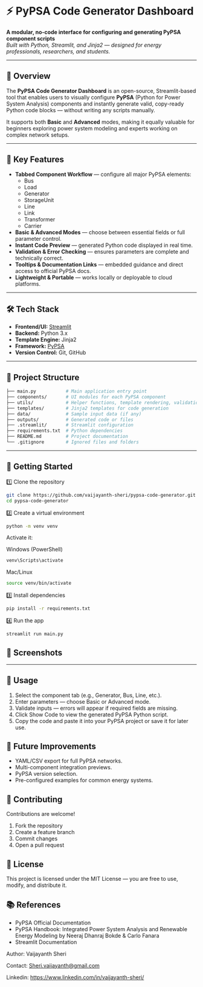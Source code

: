 # ⚡ PyPSA Code Generator Dashboard

**A modular, no-code interface for configuring and generating PyPSA component scripts**  
*Built with Python, Streamlit, and Jinja2 — designed for energy professionals, researchers, and students.*

---

## 📌 Overview

The **PyPSA Code Generator Dashboard** is an open-source, Streamlit-based tool that enables users to visually configure **PyPSA** (Python for Power System Analysis) components and instantly generate valid, copy-ready Python code blocks — without writing any scripts manually.

It supports both **Basic** and **Advanced** modes, making it equally valuable for beginners exploring power system modeling and experts working on complex network setups.

---

## 🎯 Key Features

- **Tabbed Component Workflow** — configure all major PyPSA elements:
  - Bus
  - Load
  - Generator
  - StorageUnit
  - Line
  - Link
  - Transformer
  - Carrier
- **Basic & Advanced Modes** — choose between essential fields or full parameter control.
- **Instant Code Preview** — generated Python code displayed in real time.
- **Validation & Error Checking** — ensures parameters are complete and technically correct.
- **Tooltips & Documentation Links** — embedded guidance and direct access to official PyPSA docs.
- **Lightweight & Portable** — works locally or deployable to cloud platforms.

---

## 🛠️ Tech Stack

- **Frontend/UI:** [Streamlit](https://streamlit.io/)  
- **Backend:** Python 3.x  
- **Template Engine:** Jinja2  
- **Framework:** [PyPSA](https://pypsa.readthedocs.io/en/stable/)  
- **Version Control:** Git, GitHub

---

## 📂 Project Structure
```bash 
├── main.py           # Main application entry point
├── components/       # UI modules for each PyPSA component
├── utils/            # Helper functions, template rendering, validation
├── templates/        # Jinja2 templates for code generation
├── data/             # Sample input data (if any)
├── outputs/          # Generated code or files
├── .streamlit/       # Streamlit configuration
├── requirements.txt  # Python dependencies
├── README.md         # Project documentation
└── .gitignore        # Ignored files and folders
```
---

## 🚀 Getting Started

1️⃣ Clone the repository
```bash
git clone https://github.com/vaijayanth-sheri/pypsa-code-generator.git
cd pypsa-code-generator
```
2️⃣ Create a virtual environment
```bash
python -m venv venv
```
Activate it:

Windows (PowerShell)
```bash
venv\Scripts\activate
```
Mac/Linux
```bash
source venv/bin/activate
```
3️⃣ Install dependencies
```bash
pip install -r requirements.txt
```
4️⃣ Run the app
```bash
streamlit run main.py
```
## 📸 Screenshots
---

## 📖 Usage
1. Select the component tab (e.g., Generator, Bus, Line, etc.).
2. Enter parameters — choose Basic or Advanced mode.
3. Validate inputs — errors will appear if required fields are missing.
4. Click Show Code to view the generated PyPSA Python script.
5. Copy the code and paste it into your PyPSA project or save it for later use.

## 🌱 Future Improvements
- YAML/CSV export for full PyPSA networks.
- Multi-component integration previews.
- PyPSA version selection.
- Pre-configured examples for common energy systems.

## 🤝 Contributing
Contributions are welcome!
1. Fork the repository
2. Create a feature branch
3. Commit changes
4. Open a pull request

## 📜 License
This project is licensed under the MIT License — you are free to use, modify, and distribute it.

## 📚 References
- PyPSA Official Documentation
- PyPSA Handbook: Integrated Power System Analysis and Renewable Energy Modeling by Neeraj Dhanraj Bokde & Carlo Fanara
- Streamlit Documentation

Author: Vaijayanth Sheri

Contact: Sheri.vaijayanth@gmail.com

Linkedin: https://www.linkedin.com/in/vaijayanth-sheri/


